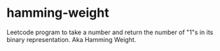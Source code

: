 # hamming-weight

Leetcode program to take a number and return the number of "1"s in its binary representation. Aka Hamming Weight.
